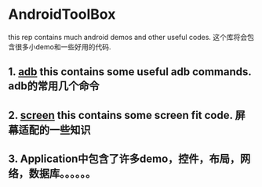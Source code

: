 # AndroidToolBox
this rep contains much android demos and other useful codes. 
这个库将会包含很多小demo和一些好用的代码.

## 1. [adb](./adb/adb.txt) this contains some useful adb commands. adb的常用几个命令
## 2. [screen](./screen/README.md) this contains some screen fit code. 屏幕适配的一些知识
## 3. Application中包含了许多demo，控件，布局，网络，数据库。。。。。。

